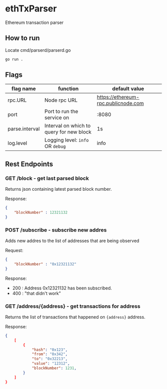 # ethTxParser

Ethereum transaction parser

## How to run

Locate cmd/parserd/parserd.go

``` bash
go run .
```

## Flags

| flag name      | function                                 | default value                       |
| -------------- | ---------------------------------------- | ----------------------------------- |
| rpc.URL        | Node rpc URL                             | https://ethereum-rpc.publicnode.com |
| port           | Port to run the service on               | :8080                               |
| parse.interval | Interval on which to query for new block | 1s                                  |
| log.level      | Logging level: `info` OR `debug`         | info                                |

## Rest Endpoints

### GET /block - get last parsed block

Returns json containing latest parsed block number.

Response:

``` json
{
    "blockNumber" : 12321132
}
```

### POST /subscribe - subscribe new addres

Adds new addres to the list of addresses that are being observed

Request:
``` json
{
    "blockNumber" : "0x12321132"
}
```

Response:
 - 200 : Address 0x12321132 has been subscribed.
 - 400 : "that didn't work"

### GET /address/{address} - get transactions for address

Returns the list of transactions that happened on `{address}` address.

Response:
```json
{
    [
        {
            "hash": "0x123",
            "from": "0x342",
            "to": "0x32213",
            "value": "12312",
            "blockNumber": 1231,
        }
    ]
}
```